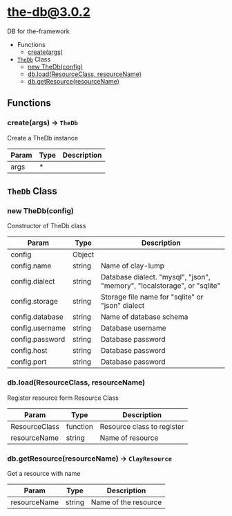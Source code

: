 # the-db@3.0.2

DB for the-framework

+ Functions
  + [create(args)](#the-db-function-create)
+ [`TheDb`](#the-db-classes) Class
  + [new TheDb(config)](#the-db-classes-the-db-constructor)
  + [db.load(ResourceClass, resourceName)](#the-db-classes-the-db-load)
  + [db.getResource(resourceName)](#the-db-classes-the-db-getResource)

## Functions

<a class='md-heading-link' name="the-db-function-create" ></a>

### create(args) -> `TheDb`

Create a TheDb instance

| Param | Type | Description |
| ----- | --- | -------- |
| args | * |  |



<a class='md-heading-link' name="the-db-classes"></a>

## `TheDb` Class






<a class='md-heading-link' name="the-db-classes-the-db-constructor" ></a>

### new TheDb(config)

Constructor of TheDb class

| Param | Type | Description |
| ----- | --- | -------- |
| config | Object |  |
| config.name | string | Name of clay-lump |
| config.dialect | string | Database dialect. "mysql", "json", "memory", "localstorage", or "sqlite" |
| config.storage | string | Storage file name for "sqlite" or "json" dialect |
| config.database | string | Name of database schema |
| config.username | string | Database username |
| config.password | string | Database password |
| config.host | string | Database password |
| config.port | string | Database password |


<a class='md-heading-link' name="the-db-classes-the-db-load" ></a>

### db.load(ResourceClass, resourceName)

Register resource form Resource Class

| Param | Type | Description |
| ----- | --- | -------- |
| ResourceClass | function | Resource class to register |
| resourceName | string | Name of resource |


<a class='md-heading-link' name="the-db-classes-the-db-getResource" ></a>

### db.getResource(resourceName) -> `ClayResource`

Get a resource with name

| Param | Type | Description |
| ----- | --- | -------- |
| resourceName | string | Name of the resource |




